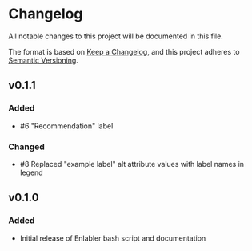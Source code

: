 # Changelog
All notable changes to this project will be documented in this file.

The format is based on [Keep a Changelog](https://keepachangelog.com/en/1.0.0/),
and this project adheres to [Semantic Versioning](https://semver.org/spec/v2.0.0.html).

## v0.1.1

### Added

- #6 "Recommendation" label

### Changed

- #8 Replaced "example label" alt attribute values with label names in legend

## v0.1.0

### Added

- Initial release of Enlabler bash script and documentation
